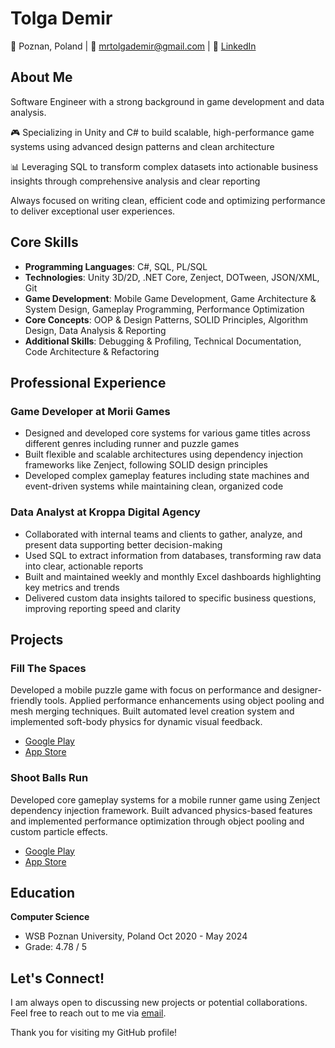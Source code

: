 # Tolga Demir

📍 Poznan, Poland | 📧 [mrtolgademir@gmail.com](mailto:mrtolgademir@gmail.com) | 💼 [LinkedIn](https://www.linkedin.com/in/mrtolgademir/)

## About Me

Software Engineer with a strong background in game development and data analysis.

🎮 Specializing in Unity and C# to build scalable, high-performance game systems using advanced design patterns and clean architecture

📊 Leveraging SQL to transform complex datasets into actionable business insights through comprehensive analysis and clear reporting

Always focused on writing clean, efficient code and optimizing performance to deliver exceptional user experiences.

## Core Skills

* **Programming Languages**: C#, SQL, PL/SQL
* **Technologies**: Unity 3D/2D, .NET Core, Zenject, DOTween, JSON/XML, Git
* **Game Development**: Mobile Game Development, Game Architecture & System Design, Gameplay Programming, Performance Optimization
* **Core Concepts**: OOP & Design Patterns, SOLID Principles, Algorithm Design, Data Analysis & Reporting
* **Additional Skills**: Debugging & Profiling, Technical Documentation, Code Architecture & Refactoring

## Professional Experience

### Game Developer at Morii Games
- Designed and developed core systems for various game titles across different genres including runner and puzzle games
- Built flexible and scalable architectures using dependency injection frameworks like Zenject, following SOLID design principles
- Developed complex gameplay features including state machines and event-driven systems while maintaining clean, organized code

### Data Analyst at Kroppa Digital Agency
- Collaborated with internal teams and clients to gather, analyze, and present data supporting better decision-making
- Used SQL to extract information from databases, transforming raw data into clear, actionable reports
- Built and maintained weekly and monthly Excel dashboards highlighting key metrics and trends
- Delivered custom data insights tailored to specific business questions, improving reporting speed and clarity

## Projects

### Fill The Spaces
Developed a mobile puzzle game with focus on performance and designer-friendly tools. Applied performance enhancements using object pooling and mesh merging techniques. Built automated level creation system and implemented soft-body physics for dynamic visual feedback.
- [Google Play](https://play.google.com/store/apps/details?id=com.play.fillspace&hl=en)
- [App Store](https://apps.apple.com/us/app/fill-the-spaces/id6741154550?ct=Tap33803252)

### Shoot Balls Run
Developed core gameplay systems for a mobile runner game using Zenject dependency injection framework. Built advanced physics-based features and implemented performance optimization through object pooling and custom particle effects.
- [Google Play](https://play.google.com/store/apps/details?id=com.morii.shootballs&hl=en_US)
- [App Store](https://apps.apple.com/us/app/shoot-balls-run/id6467386255)

## Education

**Computer Science**
- WSB Poznan University, Poland
Oct 2020 - May 2024
- Grade: 4.78 / 5

## Let's Connect!

I am always open to discussing new projects or potential collaborations. Feel free to reach out to me via [email](mailto:mrtolgademir@gmail.com).

Thank you for visiting my GitHub profile!
